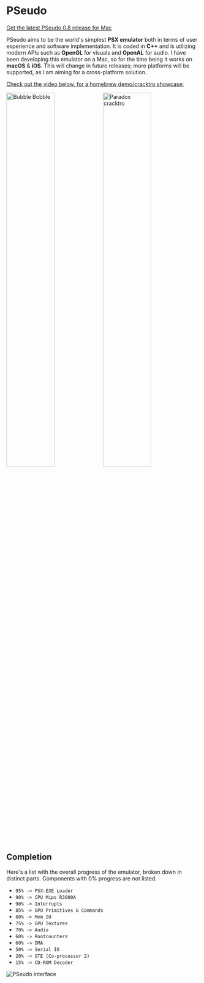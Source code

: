 <h1>PSeudo</h1>

[Get the latest PSeudo 0.8 release for Mac](https://github.com/dkoluris/pseudo/releases/tag/version-0.8)

PSeudo aims to be the world's simplest **PSX emulator** both in terms of user experience and software implementation. It is coded in **C++** and is utilizing modern APIs such as **OpenGL** for visuals and **OpenAL** for audio. I have been developing this emulator on a Mac, so for the time being it works on **macOS** & **iOS**. This will change in future releases; more platforms will be supported, as I am aiming for a cross-platform solution.

[Check out the video below, for a homebrew demo/cracktro showcase:](http://www.youtube.com/watch?v=BFvLRjOE99E)

<a href="http://www.youtube.com/watch?v=BFvLRjOE99E"><img alt="Bubble Bobble" src="https://raw.githubusercontent.com/dkoluris/pseudo/master/Resources/Bubble.png" width="50%"/><img alt="Paradox cracktro" src="https://raw.githubusercontent.com/dkoluris/pseudo/master/Resources/Paradox.png" width="50%"/></a>

<h2>Completion</h2>

Here's a list with the overall progress of the emulator, broken down in distinct parts. Components with 0% progress are not listed.
* `95% -> PSX-EXE Loader`
* `90% -> CPU Mips R3000A`
* `90% -> Interrupts`
* `85% -> GPU Primitives & Commands`
* `80% -> Mem IO`
* `75% -> GPU Textures`
* `70% -> Audio`
* `60% -> Rootcounters`
* `60% -> DMA`
* `50% -> Serial IO`
* `20% -> GTE (Co-processor 2)`
* `15% -> CD-ROM Decoder`

![PSeudo interface](https://raw.githubusercontent.com/dkoluris/pseudo/master/Resources/Options.png)
